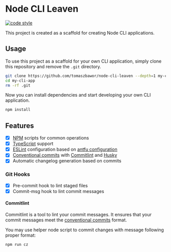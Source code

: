 # Node CLI Leaven
[![code style](https://antfu.me/badge-code-style.svg)](https://github.com/antfu/eslint-config)

This project is created as a scaffold for creating Node CLI applications.

## Usage 

To use this project as a scaffold for your own CLI application, 
simply clone this repository and remove the `.git` directory.

```bash
git clone https://github.com/tomaszbawor/node-cli-leaven --depth=1 my-cli-app
cd my-cli-app
rm -rf .git
```

Now you can install dependencies and start developing your own CLI application.

```bash
npm install
```

## Features

- [x] [NPM](https://www.npmjs.com/) scripts for common operations
- [x] [TypeScript](https://www.typescriptlang.org/) support
- [x] [ESLint](https://eslint.org/) configuration based on [antfu configuration](https://github.com/antfu/eslint-config)
- [x] [Conventional commits](https://www.conventionalcommits.org/en/v1.0.0/) with [Commitlint](https://commitlint.js.org/#/) and [Husky](https://typicode.github.io/husky/#/)
- [x] Automatic changelog generation based on commits

### Git Hooks
- [x] Pre-commit hook to lint staged files
- [x] Commit-msg hook to lint commit messages

#### Commitlint
Commitlint is a tool to lint your commit messages. It ensures that your commit messages meet the [conventional commits](https://www.conventionalcommits.org/en/v1.0.0/) format.

You may use helper node script to commit changes with message following proper format:

```bash
npm run cz
```

